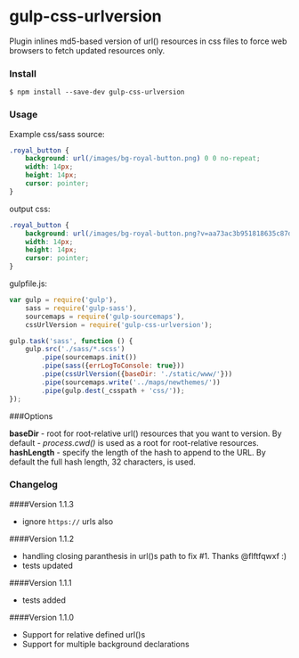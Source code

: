 gulp-css-urlversion
=====================

Plugin inlines md5-based version of url() resources in css files to force web browsers to fetch updated resources only.

### Install

    $ npm install --save-dev gulp-css-urlversion


### Usage

Example css/sass source:

```css
.royal_button {
    background: url(/images/bg-royal-button.png) 0 0 no-repeat;
    width: 14px;
    height: 14px;
    cursor: pointer;
}
```

output css:
```css
.royal_button {
    background: url(/images/bg-royal-button.png?v=aa73ac3b951818635c87dc4f56e9cc97) 0 0 no-repeat;
    width: 14px;
    height: 14px;
    cursor: pointer;
}
```

gulpfile.js:

```js
var gulp = require('gulp'),
    sass = require('gulp-sass'),
    sourcemaps = require('gulp-sourcemaps'),
    cssUrlVersion = require('gulp-css-urlversion');

gulp.task('sass', function () {
    gulp.src('./sass/*.scss')
        .pipe(sourcemaps.init())
        .pipe(sass({errLogToConsole: true}))
        .pipe(cssUrlVersion({baseDir: './static/www/'}))
        .pipe(sourcemaps.write('../maps/newthemes/'))
        .pipe(gulp.dest(_csspath + 'css/'));
});

```

###Options

**baseDir** - root for root-relative url() resources that you want to version.
By default - *process.cwd()* is used as a root for root-relative resources.
**hashLength** - specify the length of the hash to append to the URL.
By default the full hash length, 32 characters, is used.



### Changelog

####Version 1.1.3

- ignore `https://` urls also

####Version 1.1.2

- handling closing paranthesis in url()s path to fix #1. Thanks @flftfqwxf :)
- tests updated

####Version 1.1.1

- tests added

####Version 1.1.0

- Support for relative defined url()s
- Support for multiple background declarations
